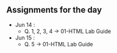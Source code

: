 ## Assignments for the day
- Jun 14 :
    - Q. 1, 2, 3, 4 -> 01-HTML Lab Guide
- Jun 15 :
    - Q. 5 -> 01-HTML Lab Guide